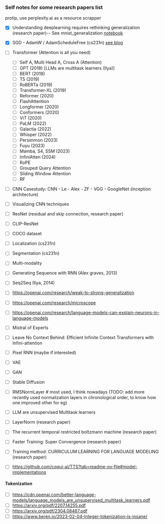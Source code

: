 ### Self notes for some research papers list
protip, use  perplexity.ai as a resource scrapper

- [x] Understanding deeplearning requires rethinking generalization (research paper)-- See mnist_generalization [notebook](./mnist_generalization.ipynb)
- [x] SGD - AdamW / AdamScheduleFree (cs231n) [see blog](https://akash5100.github.io/blog/2024/04/12/Optimization_techniques.html)
- [ ] Transformer (Attention is all you need)
  - [ ] Self A, Multi Head A, Cross A (Attention)
  - [ ] GPT (2018) [LLMs are multitask learners (Ilya)]
  - [ ] BERT (2018)
  - [ ] T5 (2019)
  - [ ] RoBERTa (2019)
  - [ ] Transformer-XL (2019)
  - [ ] Reformer (2020)
  - [ ] FlashAttention
  - [ ] Longformer (2020)
  - [ ] Conformers (2020)
  - [ ] ViT (2020)
  - [ ] PaLM (2022)
  - [ ] Galactia (2022)
  - [ ] Whisper (2022)
  - [ ] Persimmon (2023)
  - [ ] Fuyu (2023)
  - [ ] Mamba, S4, SSM (2023)
  - [ ] InfiniAtten (2024)
  - [ ] RoPE
  - [ ] Grouped Query Attention
  - [ ] Sliding Window Attention
  - [ ] RF

- [ ] CNN Casestudy: CNN - Le - Alex - ZF - VGG - GoogleNet (inception architecture)
- [ ] Visualizing CNN techniques
- [ ] ResNet (residual and skip connection, research paper)
- [ ] CLIP-ResNet
- [ ] COCO dataset 
- [ ] Localization (cs231n)
- [ ] Segmentation (cs231n)


- [ ] Multi-modality
- [ ] Generating Sequence with RNN (Alex graves, 2013)
- [ ] Seq2Seq (Ilya, 2014)
- [ ] https://openai.com/research/weak-to-strong-generalization
- [ ] https://openai.com/research/microscope
- [ ] https://openai.com/research/language-models-can-explain-neurons-in-language-models
- [ ] Mistral of Experts
- [ ] Leave No Context Behind: Efficient Infinite Context Transformers with Infini-attention



- [ ] Pixel RNN (maybe if interested)
- [ ] VAE
- [ ] GAN
- [ ] Stable Diffusion

- [ ] RMSNormLayer # most used, I think nowadays
(TODO: add more recently used normalization layers in chronological order, to know how one improved other for eg)

- [ ] LLM are unsupervised Multitask learners
- [ ] LayerNorm (research paper)
- [ ] The recurrent temporal restricted boltzmann machine (research paper)
- [ ] Faster Training: Super Convergence (research paper)
- [ ] Training method: CURRICULUM LEARNING FOR LANGUAGE MODELING (research paper)

- [ ] https://github.com/coqui-ai/TTS?tab=readme-ov-file#model-implementations

#### Tokenization

- [ ] https://cdn.openai.com/better-language-models/language_models_are_unsupervised_multitask_learners.pdf
- [ ] https://arxiv.org/pdf/2207.14255.pdf
- [ ] https://arxiv.org/pdf/2304.08467.pdf
- [ ] https://www.beren.io/2023-02-04-Integer-tokenization-is-insane/
